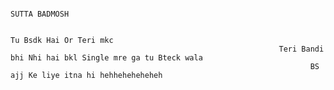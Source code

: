                                                                                   SUTTA BADMOSH      
                                                                                   
                                                                               Tu Bsdk Hai Or Teri mkc
                                                                Teri Bandi bhi Nhi hai bkl Single mre ga tu Bteck wala
                                                                       BS ajj Ke liye itna hi hehheheheheheh
